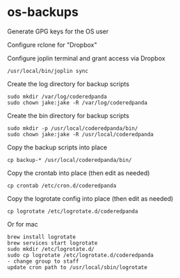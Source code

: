 # os-backups
Generate GPG keys for the OS user

Configure rclone for "Dropbox"

Configure joplin terminal and grant access via Dropbox
```
/usr/local/bin/joplin sync
```
Create the log directory for backup scripts
```
sudo mkdir /var/log/coderedpanda
sudo chown jake:jake -R /var/log/coderedpanda
```
Create the bin directory for backup scripts
```
sudo mkdir -p /usr/local/coderedpanda/bin/
sudo chown jake:jake -R /usr/local/coderedpanda
```
Copy the backup scripts into place
```
cp backup-* /usr/local/coderedpanda/bin/
```
Copy the crontab into place (then edit as needed)
```
cp crontab /etc/cron.d/coderedpanda
```
Copy the logrotate config into place (then edit as needed)
```
cp logrotate /etc/logrotate.d/coderedpanda
```
Or for mac
```
brew install logrotate
brew services start logrotate
sudo mkdir /etc/logrotate.d/
sudo cp logrotate /etc/logrotate.d/coderedpanda
- change group to staff
update cron path to /usr/local/sbin/logrotate
```

